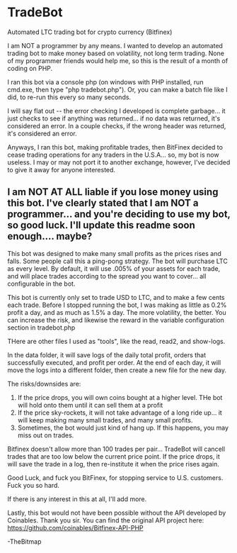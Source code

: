 # TradeBot
Automated LTC trading bot for crypto currency (Bitfinex)

I am NOT a programmer by any means.  I wanted to develop an automated trading bot to make money based on volatility, not long term trading.
None of my programmer friends would help me, so this is the result of a month of coding on PHP.  

I ran this bot via a console php (on windows with PHP installed, run cmd.exe, then type "php tradebot.php").  Or, you can make a batch
file like I did, to re-run this every so many seconds.  

I will say flat out -- the error checking I developed is complete garbage... it just checks to see if anything was returned... if no data
was returned, it's considered an error.  In a couple checks, if the wrong header was returned, it's considered an error.  

Anyways, I ran this bot, making profitable trades, then BitFinex decided to cease trading operations for any traders in the U.S.A...
so, my bot is now useless.  I may or may not port it to another exchange, however, I've decided to give it away for anyone interested.

I am NOT AT ALL liable if you lose money using this bot.  I've clearly stated that I am NOT a programmer... and you're deciding to use my
bot, so good luck.  I'll update this readme soon enough.... maybe?
-----------------------------------------------------------

This bot was designed to make many small profits as the prices rises and falls.  Some people call this a ping-pong strategy.  The bot will purchase LTC as every level.  By default, it will use .005% of your assets for each trade, and will place trades according to the spread you want to cover... all configurable in the bot.

This bot is currently only set to trade USD to LTC, and to make a few cents each trade.  Before I stopped running the bot, I was making as little as 0.2% profit a day, and as much as 1.5% a day.  The more volatility, the better. You can increase the risk, and likewise the reward in the variable configuration section in tradebot.php

THere are other files I used as "tools", like the read, read2, and show-logs.

In the data folder, it will save logs of the daily total profit, orders that successfully executed, and profit per order.  At the end of each day, it will move the logs into a different folder, then create a new file for the new day.

The risks/downsides are:

1. If the price drops, you will own coins bought at a higher level.  THe bot will hold onto them until it can sell them at a profit
2. If the price sky-rockets, it will not take advantage of a long ride up... it will keep making many small trades, and many small profits.
3. Sometimes, the bot would just kind of hang up.  If this happens, you may miss out on trades.

Bitfinex doesn't allow more than 100 trades per pair... TradeBot will cancell trades that are too low below the current price point.  If the price drops, it will save the trade in a log, then re-institute it when the price rises again.

Good Luck, and fuck you BitFinex, for stopping service to U.S. customers.  Fuck you so hard.

If there is any interest in this at all, I'll add more.  

Lastly, this bot would not have been possible without the API developed by Coinables.  Thank you sir.  You can find the original API project here: https://github.com/coinables/Bitfinex-API-PHP


-TheBitmap

